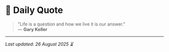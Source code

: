 # 📜 Daily Quote

> "Life is a question and how we live it is our answer."  
> — **Gary Keller**

---

_Last updated: 26 August 2025 ⏳_
